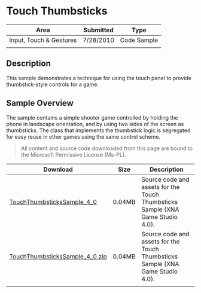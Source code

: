 # Touch Thumbsticks

|Area|Submitted|Type|
|-|-|-|
Input, Touch & Gestures|7/28/2010|Code Sample
|||

## Description

This sample demonstrates a technique for using the touch panel to provide thumbstick-style controls for a game.

## Sample Overview

The sample contains a simple shooter game controlled by holding the phone in landscape orientation, and by using two sides of the screen as thumbsticks. The class that implements the thumbstick logic is segregated for easy reuse in other games using the same control scheme.

> All content and source code downloaded from this page are bound to the Microsoft Permissive License (Ms-PL).

Download | Size | Description
---|---|---|
[TouchThumbsticksSample_4_0](https://github.com/simondarksidej/XNAGameStudio/tree/master/Samples/TouchThumbsticksSample_4_0) | 0.04MB | Source code and assets for the Touch Thumbsticks Sample (XNA Game Studio 4.0).
[TouchThumbsticksSample_4_0.zip](https://github.com/simondarksidej/XNAGameStudioZips/tree/master/Samples/TouchThumbsticksSample_4_0.zip) | 0.04MB | Source code and assets for the Touch Thumbsticks Sample (XNA Game Studio 4.0).
||||
